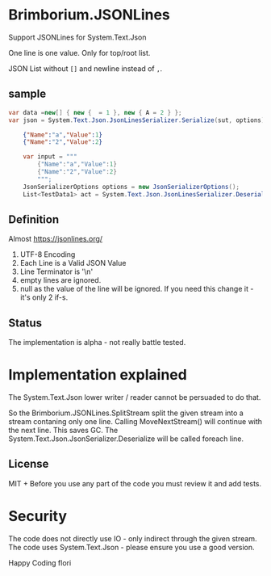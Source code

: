 # Brimborium.JSONLines

Support JSONLines for System.Text.Json

One line is one value. Only for top/root list.

JSON List without `[]` and newline instead of `,`.

## sample

```csharp
var data =new[] { new {  = 1 }, new { A = 2 } };
var json = System.Text.Json.JsonLinesSerializer.Serialize(sut, options);
```

```json
    {"Name":"a","Value":1}
    {"Name":"2","Value":2}
```

```csharp
    var input = """
        {"Name":"a","Value":1}
        {"Name":"2","Value":2}
        """;
    JsonSerializerOptions options = new JsonSerializerOptions();
    List<TestData1> act = System.Text.Json.JsonLinesSerializer.Deserialize<TestData1>(input, options);
```

## Definition

Almost https://jsonlines.org/

1. UTF-8 Encoding
2. Each Line is a Valid JSON Value
3. Line Terminator is '\n'
4. empty lines are ignored.
5. null as the value of the line will be ignored. If you need this change it - it's only 2 if-s.

## Status

The implementation is alpha - not really battle tested.

# Implementation explained 

The System.Text.Json lower writer / reader cannot be persuaded to do that.

So the Brimborium.JSONLines.SplitStream split the given stream into a stream contaning only one line.
Calling MoveNextStream() will continue with the next line. This saves GC.
The System.Text.Json.JsonSerializer.Deserialize<T> will be called foreach line.

## License

MIT + Before you use any part of the code you must review it and add tests.

# Security

The code does not directly use IO - only indirect through the given stream.
The code uses System.Text.Json - please ensure you use a good version.


Happy Coding
flori
